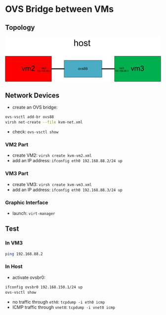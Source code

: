 # OVS Bridge between VMs
## Topology
![communicate between 2 VMs through a OVS bridge](../vm-ovs-vm.jpg)

## Network Devices

- create an OVS bridge:
```bash
ovs-vsctl add-br ovs88
virsh net-create --file kvm-net.xml
```
- check: `ovs-vsctl show`

### VM2 Part
- create VM2: `virsh create kvm-vm2.xml`
- add an IP address: `ifconfig eth0 192.168.88.2/24 up`

### VM3 Part
- create VM3: `virsh create kvm-vm3.xml`
- add an IP address: `ifconfig eth0 192.168.88.3/24 up`

### Graphic Interface
- launch: `virt-manager`

## Test 
### In VM3
```bash
ping 192.168.88.2
```       

### In Host
- activate ovsbr0:
```bash
ifconfig ovsbr0 192.168.150.1/24 up
ovs-vsctl show
```
- no traffic through `eth0`: `tcpdump -i eth0 icmp`
- ICMP traffic through `vnet0`: `tcpdump -i vnet0 icmp`
